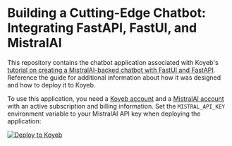# Building a Cutting-Edge Chatbot: Integrating FastAPI, FastUI, and MistralAI

This repository contains the chatbot application associated with Koyeb's [tutorial on creating a MistralAI-backed chatbot with FastUI and FastAPI](https://www.koyeb.com/tutorials/building-a-cutting-edge-chatbot-integrating-fastapi-fastui-and-mistralai). Reference the guide for additional information about how it was designed and how to deploy it to Koyeb.

To use this application, you need a [Koyeb account](https://app.koyeb.com/auth/signup) and a [MistralAI account](https://mistral.ai/) with an active subscription and billing information.  Set the `MISTRAL_API_KEY` environment variable to your MistralAI API key when deploying the application:

[![Deploy to Koyeb](https://www.koyeb.com/static/images/deploy/button.svg)](https://app.koyeb.com/deploy?name=example-fastui-chatbot&type=git&repository=koyeb%2Fexample-fastui-chatbot&branch=main&builder=buildpack&run_command=uvicorn+main%3Aapp+--host+0.0.0.0&env%5BMISTRAL_API_KEY%5D=CHANGE_ME&ports=8000%3Bhttp%3B%2F)
